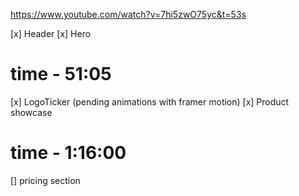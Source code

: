 https://www.youtube.com/watch?v=7hi5zwO75yc&t=53s

[x] Header
[x] Hero

# time - 51:05

[x] LogoTicker (pending animations with framer motion)
[x] Product showcase

# time - 1:16:00

[] pricing section
